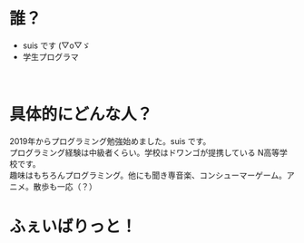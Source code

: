 # 誰？
- suis です (▽o▽ゞ
- 学生プログラマ
<br>


# 具体的にどんな人？
2019年からプログラミング勉強始めました。suis です。  
プログラミング経験は中級者くらい。学校はドワンゴが提携している N高等学校です。  
趣味はもちろんプログラミング。他にも聞き専音楽、コンシューマーゲーム。アニメ。散歩も一応（？）
<br>


# ふぇいばりっと！

